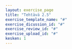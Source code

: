 ```yaml
---
layout: exercise_page
title: "Tehtävä 2.5"
exercise_template_name: "#"
exercise_dicussion_id: "#"
exercise_review_id: "#"
exercise_upload_id: "#"
kesken: 1
---
```



